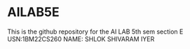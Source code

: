 # AILAB5E
This is the github repository for the AI LAB 5th sem section E
USN:1BM22CS260
NAME: SHLOK SHIVARAM IYER
